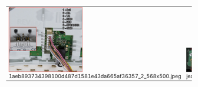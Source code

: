 <table><tr>
<tr>
<td valign="bottom">
<img src="./1aeb893734398100d487d1581e43da665af36357_2_568x500.jpeg" width="200"><br>
1aeb893734398100d487d1581e43da665af36357_2_568x500.jpeg
</td>

<td valign="bottom">
<img src="./jean_board.webp" width="200"><br>
jean_board.webp
</td>

</tr></table>